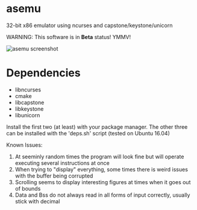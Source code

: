 # asemu
32-bit x86 emulator using ncurses and capstone/keystone/unicorn

WARNING: This software is in **Beta** status! YMMV!

![asemu screenshot](http://i.imgur.com/qjP7P5I.png "asemu screenshot")

# Dependencies

 * libncurses
 * cmake
 * libcapstone
 * libkeystone
 * libunicorn

Install the first two (at least) with your package manager.  The other three can be installed with the 'deps.sh' script (tested on Ubuntu 16.04)


Known Issues:

  1. At seeminly random times the program will look fine but will operate executing several instructions at once
  2. When trying to "display" everything, some times there is weird issues with the buffer being corrupted
  3. Scrolling seems to display interesting figures at times when it goes out of bounds
  4. Data and Bss do not always read in all forms of input correctly, usually stick with decimal
